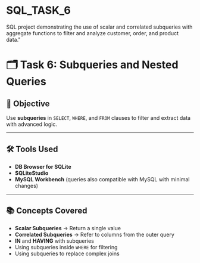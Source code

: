 # SQL_TASK_6
SQL project demonstrating the use of scalar and correlated subqueries with aggregate functions to filter and analyze customer, order, and product data."
# 🗂 Task 6: Subqueries and Nested Queries

## 🎯 Objective
Use **subqueries** in `SELECT`, `WHERE`, and `FROM` clauses to filter and extract data with advanced logic.

---

## 🛠 Tools Used
- **DB Browser for SQLite**
- **SQLiteStudio**
- **MySQL Workbench** (queries also compatible with MySQL with minimal changes)

---

## 📚 Concepts Covered
- **Scalar Subqueries** → Return a single value
- **Correlated Subqueries** → Refer to columns from the outer query
- **IN** and **HAVING** with subqueries
- Using subqueries inside `WHERE` for filtering
- Using subqueries to replace complex joins
